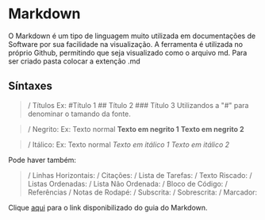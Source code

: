 # Markdown
O Markdown é um tipo de linguagem muito utilizada em documentações de Software por sua facilidade na visualização.
A ferramenta é utilizada no próprio Github, permitindo que seja visualizado como o arquivo md.
Para ser criado pasta colocar a extenção .md 
## Síntaxes
>/ Títulos 
Ex: #Título 1
    ## Título 2
    ### Título 3 
    Utilizandos a "#" para denominar o tamando da fonte.

>/ Negrito:
Ex: Texto normal
__Texto em negrito 1__
**Texto em negrito 2**

>/ Itálico:
Ex: Texto normal
_Texto em itálico 1_
*Texto em itálico 2*

Pode haver também:
>/ Linhas Horizontais:
>/ Citações:
>/ Lista de Tarefas:
>/ Texto Riscado:
>/ Listas Ordenadas:
>/ Lista Não Ordenada:
>/ Bloco de Código:
>/ Referências / Notas de Rodapé:
>/ Subscrita:
>/ Sobrescrita:
>/ Marcador:

Clique [aqui](https://github.com/mende1/guia-definitivo-de-markdown/blob/master/README.md#listas
) para o link disponibilizado do guia do Markdown.
